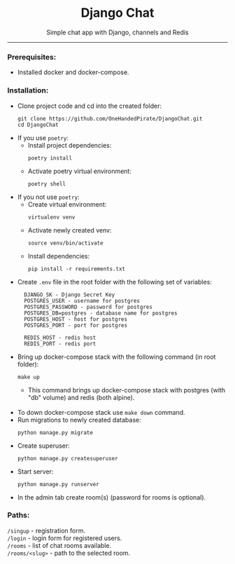 <h1 align="center">Django Chat</h1>
<p align="center">Simple chat app with Django, channels and Redis</p>
<hr>

### Prerequisites:
- Installed docker and docker-compose.<br>

### Installation:
- Clone project code and cd into the created folder:
    ```
    git clone https://github.com/OneHandedPirate/DjangoChat.git
    cd DjangoChat
    ```
- If you use `poetry`:
    + Install project dependencies:
      ```
      poetry install
      ```
    + Activate poetry virtual environment:
      ```
      poetry shell
      ```
- If you not use `poetry`: 
    + Create virtual environment:
      ```
      virtualenv venv
      ```
    + Activate newly created venv:
      ```
      source venv/bin/activate
      ```
    + Install dependencies:
      ```
      pip install -r requirements.txt
      ```
- Create `.env` file in the root folder with the following set of variables:
  ```
    DJANGO_SK - Django Secret Key
    POSTGRES_USER - username for postgres
    POSTGRES_PASSWORD - password for postgres
    POSTGRES_DB=postgres - database name for postgres
    POSTGRES_HOST - host for postgres
    POSTGRES_PORT - port for postgres
    
    REDIS_HOST - redis host
    REDIS_PORT - redis port 
  ```
- Bring up docker-compose stack with the following command (in root folder):
  ```
  make up
  ```
  * This command brings up docker-compose stack with postgres (with "db" volume) and redis (both alpine). 
<br><br>
- To down docker-compose stack use `make down` command.
- Run migrations to newly created database:
  ```
  python manage.py migrate
  ```
- Create superuser:
  ```
  python manage.py createsuperuser
  ```
- Start server:
  ```
  python manage.py runserver
  ```
- In the admin tab create room(s) (password for rooms is optional).


### Paths:
`/singup` - registration form.<br>
`/login` - login form for registered users.<br>
`/rooms` - list of chat rooms available.<br>
`/rooms/<slug>` - path to the selected room.